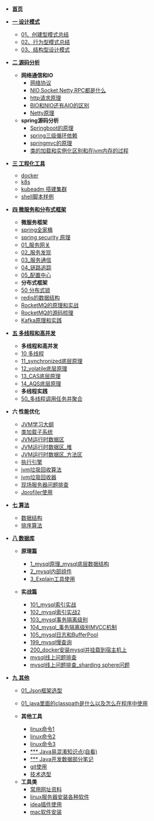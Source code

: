 <!-- docs/_sidebar.md -->
* [**首页**](zh-cn/)
* [**一 设计模式**](zh-design/)
  * [01、创建型模式总结](zh-design/construction.md)
  * [02、行为型模式总结](zh-design/behavior.md)
  * [03、结构型设计模式](zh-design/structural.md)
* [**二 源码分析**](zh-sound/)   
  - **网络通信和IO**
    * [网络协议](zh-sound/网络协议.md)
    * [NIO,Socket,Netty,RPC都是什么](zh-sound/NIO,Socket,Netty,RPC都是什么.md)
    * [http请求原理](zh-sound/http.md)
    * [BIO和NIO还有AIO的区别](zh-sound/BIO和NIO还有AIO的区别.md)
    * [Netty原理](zh-sound/Netty原理.md)
  - **spring源码分析**
    * [Springboot的原理](zh-spring/springboot.md)
    * [spring三级循环依赖](zh-spring/spring三级循环依赖.md)
    * [springmvc的原理](zh-spring/springmvc的原理.md)
    * [类的加载和实例化区别和在jvm内存的过程](zh-sound/类的加载和实例化区别和在jvm内存的过程.md)
* [**三 工程化工具**](zh-devops/)      
  * [docker](zh-devops/docker.md)
  * [k8s](zh-devops/k8s.md)
  * [kubeadm 搭建集群](zh-devops/kubeadm.md)
  * [shell脚本样例](zh-devops/shell.md)
* [**四 微服务和分布式框架**](zh-spring/)   
  - **微服务框架**
  + [spring全家桶](zh-spring/spring全家桶.md)
  + [spring security 原理](zh-spring/security原理.md)
  + [01_服务网关](zh-spring/01_服务网关.md)
  + [02_服务发现](zh-spring/02_服务发现.md)
  + [03_服务通信](zh-spring/03_服务通信.md)
  + [04_链路追踪](zh-spring/04_链路追踪.md)
  + [05_配置中心](zh-spring/05_配置中心.md)

  - **分布式框架**
  * [50 分布式锁](zh-lock/分布式锁.md)
  * [redis的数据结构](zh-lock/100_redis的数据结构.md)
  * [RocketMQ的原理和实战](zh-lock/RocketMQ.md)
  * [RocketMQ的源码梳理](zh-lock/RocketMQ.md)
  * [Kafka原理和实践](zh-lock/Kafka原理和实践.md)


* [**五 多线程和高并发**](zh-lock/)
  - **多线程和高并发**
  * [10 多线程](zh-lock/多线程.md)
  * [11_synchronized底层原理](zh-lock/synchronized底层原理.md)
  * [12_volatile底层原理](zh-lock/volatile.md)
  * [13_CAS底层原理](zh-lock/CAS.md)
  * [14_AQS底层原理](zh-lock/AQS.md)
  - **多线程实践**
  * [50_多线程调用任务并聚合](zh-lock/CompletableFuture.md)

  
* **六 性能优化**
  + [JVM学习大纲](zh-optimize/10_JVM学习大纲.md)
  + [类加载子系统](zh-optimize/11_JVM_类加载子系统.md)
  + [JVM运行时数据区](zh-optimize/12_运行时数据区.md)
  + [JVM运行时数据区_堆](zh-optimize/12_运行时数据区_堆.md)
  + [JVM运行时数据区_方法区](zh-optimize/12_运行时数据区_方法区.md)
  + [执行引擎](zh-optimize/13_执行引擎.md)
  + [jvm垃圾回收算法](zh-optimize/14_jvm垃圾回收算法.md)
  + [jvm垃圾回收器](zh-optimize/15_jvm垃圾回收器.md)
  + [现场服务器问题排查](zh-optimize/11_现场服务器问题排查方法.md)
  + [Jprofiler使用](zh-optimize/Jprofiler使用.md)
  
* [**七 算法**](zh-algorithm/)   
  + [数据结构](/zh-algorithm/data.md)
  + [排序算法](/zh-algorithm/sort.md)
  

* [**八 数据库**](zh-database/)   
  + **原理篇**
    + [1_mysql原理_mysql底层数据结构](zh-database/1_mysql底层数据结构.md)
    + [2_mysql内部组件](zh-database/2_mysql内部组件.md)
    + [3_Explain工具使用](zh-database/3_explian使用.md)

  + **实战篇**
    + [101_mysql索引实战](zh-database/101_mysql索引实战.md)
    + [102_mysql索引实战2](zh-database/102_mysql索引实战2.md)
    + [103_mysql事务隔离级别](zh-database/103_mysql事务隔离级别.md)
    + [104_mysql_事务隔离级别MVCC机制](zh-database/104_mysql_事务隔离级别MVCC机制.md)
    + [105_mysql日志和BufferPool](zh-database/105_mysql日志和BufferPool.md)
    + [199_mysql慢查询](zh-database/199_mysql慢查询.md)
    + [200_docker安装mysql并挂载到宿主机上](zh-database/100_docker安装mysql并挂载到宿主机上.md)
    + [mysql线上问题排查](zh-database/201_mysql线上问题排查.md)
    + [mysql线上问题排查_sharding sphere问题](zh-database/202_mysql线上问题排查2.md)
* [**九 其他**](zh-other/)
  + [01_Json框架选型](zh-other/01_Json框架选型.md)
  + [01_java里面的classpath是什么以及怎么在程序中使用](zh-other/01_java里面的classpath是什么以及怎么在程序中使用.md)

  + **其他工具**
    + [linux命令1](zh-other/91_linux命令1.md)
    + [linux命令2](zh-other/92_linux命令2.md)
    + [linux命令3](zh-other/93_linux命令3.md)
    + [*** Java易混淆知识点(自看)](zh-other/95_Java易混淆知识点(自看).md)
    + [*** Java开发数据部分笔记](zh-other/96_Java开发数据部分笔记.md)
    + [git使用](zh-other/97_git.md)
    + [技术选型](zh-other/98_技术选型.md)

  - **工具类**
    + [常用网址资料](zh-other/101_常用网址资料.md)
    + [linux服务器安装各种软件](zh-other/102_linux服务器安装各种软件.md)
    + [idea插件使用](zh-other/103_idea插件使用.md)
    + [mac软件安装](zh-other/300_mac软件安装.md)
 
